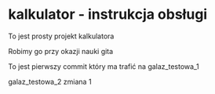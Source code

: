 # kalkulator - instrukcja obsługi


To jest prosty projekt kalkulatora

Robimy go przy okazji nauki gita

To jest pierwszy commit który ma trafić na galaz_testowa_1

galaz_testowa_2 zmiana 1